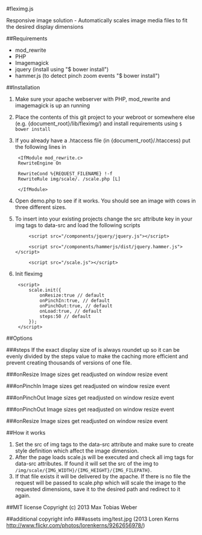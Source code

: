 #fleximg.js

Responsive image solution - Automatically scales image media files to fit the desired display dimensions

##Requirements
* mod_rewrite
* PHP
* Imagemagick
* jquery (install using "$ bower install")
* hammer.js (to detect pinch zoom events "$ bower install")

##Installation
1. Make sure your apache webserver with PHP, mod_rewrite and imagemagick is up an running
2. Place the contents of this git project to your webroot or somewhere else (e.g. {document_root}/lib/fleximg/) and install requirements using ```$ bower install```
3. If you already have a .htaccess file (in {document_root}/.htaccess) put the following lines in 

		<IfModule mod_rewrite.c>
		RewriteEngine On

		RewriteCond %{REQUEST_FILENAME} !-f
		RewriteRule img/scale/. /scale.php [L]

		</IfModule>

4. Open demo.php to see if it works. You should see an image with cows in three different sizes.
5. To insert into your existing projects change the src attribute key in your img tags to data-src and load the following scripts

			<script src="/components/jquery/jquery.js"></script>

			<script src="/components/hammerjs/dist/jquery.hammer.js"></script>

			<script src="/scale.js"></script>

6. Init fleximg

		<script>
			scale.init({
				onResize:true // default
				onPinchIn:true, // default
				onPinchOut:true, // default
				onLoad:true, // default
				steps:50 // default
			});
		</script>


##Options

###steps
If the exact display size of is always roundet up so it can be evenly divided by the steps value to make the caching more efficient and prevent creating thousands of versions of one file.

###onResize
Image sizes get readjusted on window resize event

###onPinchIn
Image sizes get readjusted on window resize event

###onPinchOut
Image sizes get readjusted on window resize event

###onPinchOut
Image sizes get readjusted on window resize event

###onResize
Image sizes get readjusted on window resize event


##How it works
1. Set the src of img tags to the data-src attribute and make sure to create style definition which affect the image dimension.
2. After the page loads scale.js will be executed and check all img tags for data-src attributes. If found it will set the src of the img to ```/img/scale/{IMG_WIDTH}/{IMG_HEIGHT}/{IMG_FILEPATH}```.
3. If that file exists it will be delivered by the apache. If there is no file the request will be passed to scale.php which will scale the image to the requested dimensions, save it to the desired path and redirect to it again.

##MIT license
Copyright (c) 2013 Max Tobias Weber


##additional copyright info
###assets
img/test.jpg (2013 Loren Kerns http://www.flickr.com/photos/lorenkerns/9262656978/)
